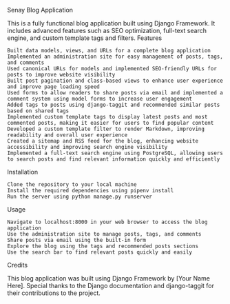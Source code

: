 Senay Blog Application

This is a fully functional blog application built using Django Framework. It includes advanced features such as SEO optimization, full-text search engine, and custom template tags and filters.
Features

    Built data models, views, and URLs for a complete blog application
    Implemented an administration site for easy management of posts, tags, and comments
    Used canonical URLs for models and implemented SEO-friendly URLs for posts to improve website visibility
    Built post pagination and class-based views to enhance user experience and improve page loading speed
    Used forms to allow readers to share posts via email and implemented a comment system using model forms to increase user engagement
    Added tags to posts using django-taggit and recommended similar posts based on shared tags
    Implemented custom template tags to display latest posts and most commented posts, making it easier for users to find popular content
    Developed a custom template filter to render Markdown, improving readability and overall user experience
    Created a sitemap and RSS feed for the blog, enhancing website accessibility and improving search engine visibility
    Implemented a full-text search engine using PostgreSQL, allowing users to search posts and find relevant information quickly and efficiently

Installation

    Clone the repository to your local machine
    Install the required dependencies using pipenv install
    Run the server using python manage.py runserver

Usage

    Navigate to localhost:8000 in your web browser to access the blog application
    Use the administration site to manage posts, tags, and comments
    Share posts via email using the built-in form
    Explore the blog using the tags and recommended posts sections
    Use the search bar to find relevant posts quickly and easily

Credits

This blog application was built using Django Framework by [Your Name Here]. Special thanks to the Django documentation and django-taggit for their contributions to the project.